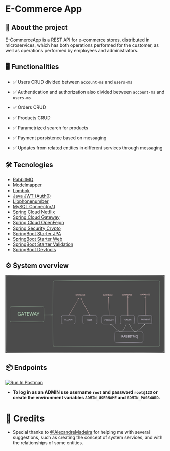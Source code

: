 # E-Commerce App

## 🔎 About the project

E-CommerceApp is a REST API for e-commerce stores, distributed in microservices, which has both operations performed for the customer, as well as operations performed by employees and administrators.


## 🖥️ Functionalities


- ✅ Users CRUD divided between `account-ms` and `users-ms`

- ✅ Authentication and authorization also divided between `account-ms` and `users-ms`

- ✅ Orders CRUD

- ✅ Products CRUD

- ✅ Parametrized search for products

- ✅ Payment persistence based on messaging

- ✅ Updates from related entities in different services through messaging

## 🛠️ Tecnologies

- [RabbitMQ](https://www.rabbitmq.com/)
- [Modelmapper](https://modelmapper.org/)
- [Lombok](https://projectlombok.org/)
- [Java JWT (Auth0)](https://github.com/auth0/java-jwt)
- [Libphonenumber](https://github.com/google/libphonenumber)
- [MySQL Connector/J](https://dev.mysql.com/downloads/connector/j/)
- [Spring Cloud Netflix](https://cloud.spring.io/spring-cloud-netflix/reference/html/)
- [Spring Cloud Gateway](https://spring.io/projects/spring-cloud-gateway)
- [Spring Cloud OpenFeign](https://spring.io/projects/spring-cloud-openfeign)
- [Spring Security Crypto](https://docs.spring.io/spring-security/reference/features/integrations/cryptography.html)
- [SpringBoot Starter JPA](https://spring.io/projects/spring-data-jpa)
- [SpringBoot Starter Web]()
- [SpringBoot Starter Validation](https://docs.spring.io/spring-framework/reference/core/validation/beanvalidation.html)
- [SpringBoot Devtools](https://docs.spring.io/spring-boot/docs/1.5.16.RELEASE/reference/html/using-boot-devtools.html)

## ⚙️ System overview
![application-schema](readme/application.svg)


## 📦 Endpoints 


[<img src="https://run.pstmn.io/button.svg" alt="Run In Postman" style="width: 128px; height: 32px;">](https://app.getpostman.com/run-collection/31232249-f8298dc1-e513-4900-9548-385b6d19c3e7?action=collection%2Ffork&source=rip_markdown&collection-url=entityId%3D31232249-f8298dc1-e513-4900-9548-385b6d19c3e7%26entityType%3Dcollection%26workspaceId%3Daae15406-ac2a-4087-8c9e-47072e8aa119)

- **To log in as an ADMIN use username `root` and password `root@123` or create the environment variables `ADMIN_USERNAME` and `ADMIN_PASSWORD`.**

# 🤝 Credits

- Special thanks to [@AlexandreMadeira](https://github.com/MadeiraAlexandre) for helping me with several suggestions, such as creating the concept of system services, and with the relationships of some entities.
